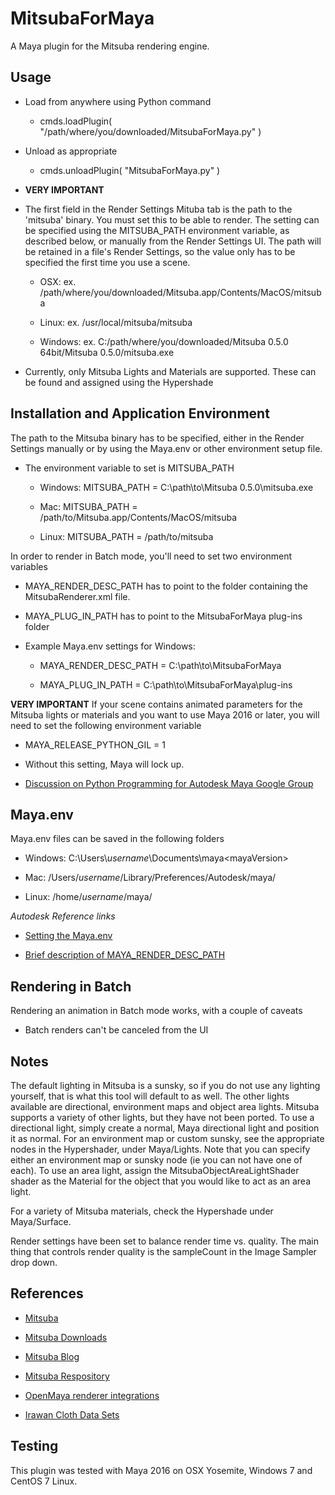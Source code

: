 MitsubaForMaya
=

A Maya plugin for the Mitsuba rendering engine.

Usage
-

- Load from anywhere using Python command
	- cmds.loadPlugin( "/path/where/you/downloaded/MitsubaForMaya.py" )

- Unload as appropriate
	- cmds.unloadPlugin( "MitsubaForMaya.py" )

- ****VERY IMPORTANT**** 
- The first field in the Render Settings Mituba tab is the path to the 'mitsuba' binary. You must set this to be able to render. The setting can be specified using the MITSUBA_PATH environment variable, as described below, or manually from the Render Settings UI. The path will be retained in a file's Render Settings, so the value only has to be specified the first time you use a scene.

	- OSX: ex. /path/where/you/downloaded/Mitsuba.app/Contents/MacOS/mitsuba

	- Linux: ex. /usr/local/mitsuba/mitsuba

	- Windows: ex. C:/path/where/you/downloaded/Mitsuba 0.5.0 64bit/Mitsuba 0.5.0/mitsuba.exe

- Currently, only Mitsuba Lights and Materials are supported. These can be found and assigned using the Hypershade

Installation and Application Environment
- 
The path to the Mitsuba binary has to be specified, either in the Render Settings manually or by using the Maya.env or other environment setup file.

- The environment variable to set is MITSUBA_PATH 

	- Windows: MITSUBA_PATH = C:\path\to\Mitsuba 0.5.0\mitsuba.exe

	- Mac: MITSUBA_PATH = /path/to/Mitsuba.app/Contents/MacOS/mitsuba

	- Linux: MITSUBA_PATH = /path/to/mitsuba

In order to render in Batch mode, you'll need to set two environment variables

- MAYA_RENDER_DESC_PATH has to point to the folder containing the MitsubaRenderer.xml file.

- MAYA_PLUG_IN_PATH has to point to the MitsubaForMaya plug-ins folder

- Example Maya.env settings for Windows:

	- MAYA_RENDER_DESC_PATH = C:\path\to\MitsubaForMaya

	- MAYA_PLUG_IN_PATH = C:\path\to\MitsubaForMaya\plug-ins

****VERY IMPORTANT**** 
If your scene contains animated parameters for the Mitsuba lights or materials and you want to use Maya 2016 or later, you will need to set the following environment variable

- MAYA_RELEASE_PYTHON_GIL = 1

- Without this setting, Maya will lock up.

- [Discussion on Python Programming for Autodesk Maya Google Group](https://groups.google.com/forum/?hl=en#!topic/python_inside_maya/Zk7FKPu7J_A)


Maya.env
-

Maya.env files can be saved in the following folders

- Windows: C:\Users\\*username*\\Documents\maya\<mayaVersion>

- Mac: /Users/*username*/Library/Preferences/Autodesk/maya/<mayaVersion>

- Linux: /home/*username*/maya/<mayaVersion>

*Autodesk Reference links*

- [Setting the Maya.env](http://help.autodesk.com/view/MAYAUL/2016/ENU/?guid=GUID-8EFB1AC1-ED7D-4099-9EEE-624097872C04)

- [Brief description of MAYA_RENDER_DESC_PATH](http://knowledge.autodesk.com/support/maya/learn-explore/caas/CloudHelp/cloudhelp/2016/ENU/Maya/files/GUID-AF8A7EA4-DEEF-49EF-A18C-CDA72B4F9E1E-htm.html)


Rendering in Batch
-
Rendering an animation in Batch mode works, with a couple of caveats

- Batch renders can't be canceled from the UI

Notes
-

The default lighting in Mitsuba is a sunsky, so if you do not use any lighting yourself, that is what this tool will default to as well.  The other lights available are directional, environment maps and object area lights.  Mitsuba supports a variety of other lights, but they have not been ported.  To use a directional light, simply create a normal, Maya directional light and position it as normal.  For an environment map or custom sunsky, see the appropriate nodes in the Hypershader, under Maya/Lights.  Note that you can specify either an environment map or sunsky node (ie you can not have one of each). To use an area light, assign the MitsubaObjectAreaLightShader shader as the Material for the object that you would like to act as an area light.

For a variety of Mitsuba materials, check the Hypershade under Maya/Surface.

Render settings have been set to balance render time vs. quality. The main thing that controls render quality is the sampleCount in the Image Sampler drop down.

References
-

- [Mitsuba](http://www.mitsuba-renderer.org/)

- [Mitsuba Downloads](http://www.mitsuba-renderer.org/download.html)

- [Mitsuba Blog](http://www.mitsuba-renderer.org/devblog/)

- [Mitsuba Respository](https://www.mitsuba-renderer.org/repos/)

- [OpenMaya renderer integrations](https://github.com/haggi/OpenMaya)

- [Irawan Cloth Data Sets](http://www.mitsuba-renderer.org/scenes/irawan.zip)

Testing
-

This plugin was tested with Maya 2016 on OSX Yosemite, Windows 7 and CentOS 7 Linux.


